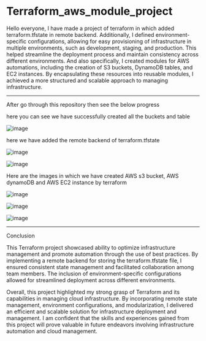 # Terraform_aws_module_project
Hello everyone, I have made a project of terraform in which added terraform.tfstate in remote backend. Additionally, I defined environment-specific configurations, allowing for easy provisioning of infrastructure in multiple environments, such as development, staging, and production. This helped streamline the deployment process and maintain consistency across different environments. And also specifically, I created modules for AWS automations, including the creation of S3 buckets, DynamoDB tables, and EC2 instances. By encapsulating these resources into reusable modules, I achieved a more structured and scalable approach to managing infrastructure.

---------------------------------------------------------------------------------------------------------------------------------------

After go through this repository then see the below progress

here you can see we have successfully created all the buckets and table

![image](https://github.com/Gurucharan716/terraform_aws_module_project/assets/120701020/a001a166-d00e-4d51-8121-ee0cf2fa5aac)

here we have added the remote backend of terraform.tfstate

![image](https://github.com/Gurucharan716/terraform_aws_module_project/assets/120701020/5df63a78-000c-414b-9710-ab4fba4d8cd8)

![image](https://github.com/Gurucharan716/terraform_aws_module_project/assets/120701020/9f70c83b-269b-4f10-8e6a-c535d64848c6)

Here are the images in which we have created AWS s3 bucket, AWS dynamoDB and AWS EC2 instance by terraform

![image](https://github.com/Gurucharan716/terraform_aws_module_project/assets/120701020/18473490-3730-4eeb-b4d8-d57877776517)

![image](https://github.com/Gurucharan716/terraform_aws_module_project/assets/120701020/10cf09d3-4143-47e0-baba-8bdc50e5d76e)

![image](https://github.com/Gurucharan716/terraform_aws_module_project/assets/120701020/a3e43d70-0e23-4151-b33d-99ce4f30985a)

---------------------------------------------------------------------------------------------------------------------------------------------

Conclusion

This Terraform project showcased ability to optimize infrastructure management and promote automation through the use of best practices. By implementing a remote backend for storing the terraform.tfstate file, I ensured consistent state management and facilitated collaboration among team members. The inclusion of environment-specific configurations allowed for streamlined deployment across different environments.

Overall, this project highlighted my strong grasp of Terraform and its capabilities in managing cloud infrastructure. By incorporating remote state management, environment configurations, and modularization, I delivered an efficient and scalable solution for infrastructure deployment and management. I am confident that the skills and experiences gained from this project will prove valuable in future endeavors involving infrastructure automation and cloud management.
